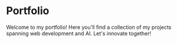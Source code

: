 # Portfolio

Welcome to my portfolio! Here you'll find a collection of my projects spanning web development and AI. Let's innovate together!

